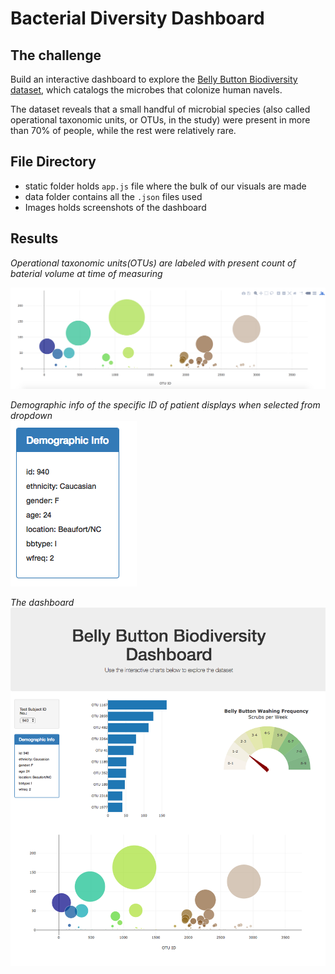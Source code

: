 # Bacterial Diversity Dashboard

## The challenge
Build an interactive dashboard to explore the [Belly Button Biodiversity dataset](http://robdunnlab.com/projects/belly-button-biodiversity/), which catalogs the microbes that colonize human navels.

The dataset reveals that a small handful of microbial species (also called operational taxonomic units, or OTUs, in the study) were present in more than 70% of people, while the rest were relatively rare.

## File Directory
- static folder holds `app.js` file where the bulk of our visuals are made
- data folder contains all the `.json` files used
- Images holds screenshots of the dashboard

## Results
*Operational taxonomic units(OTUs) are labeled with present count of baterial volume at time of measuring*

![Bubble Chart](Images/bubble_chart.png)

*Demographic info of the specific ID of patient displays when selected from dropdown*<br/>
![hw](Images/hw03.png)

*The dashboard* <br/>
![hw](Images/hw02.png)

